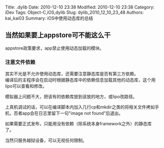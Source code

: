 ﻿Title: .dylib
Date: 2010-12-10 23:38
Modified: 2010-12-10 23:38
Category: iDev
Tags: Object-C,iOS,dylib
Slug: dylib_2010_12_10_23_48
Authors: kai_kai03
Summary: iOS中使用动态库的总结

## 当然如果要上appstore可不能这么干 ##
appstore政策要求，app禁止使用动态加载的模块。

### 注意文件依赖 ###
其实不光是不允许使用动态库，还需要注意静态库是否有第三方依赖。<br>
编译后的主程序会在启动时根据静态库中的依赖信息加载其他的动态库，这个用lipo可以查看和修改。

模拟器上问题不大，把该有的依赖库放到该放的地方，或lipo改路径。

上真机调试的话，可以在编译脚本内加入几行cp和mkdir之类的将相关文件拷如手机，否者app会在日志里留下一句"image not found"后退出。

如果需要正式发布，只能用没有依赖（除系统本身framework之外）的静态库了。

当然只服务越狱设备，可以无视任何限制。